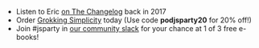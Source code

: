 - Listen to Eric [on The Changelog](https://changelog.com/podcast/267)  back in 2017
- Order [Grokking Simplicity](http://mng.bz/nM8e) today (Use code **podjsparty20** for 20% off!)
- Join #jsparty in [our community slack](https://changelog.com/community) for your chance at 1 of 3 free e-books!